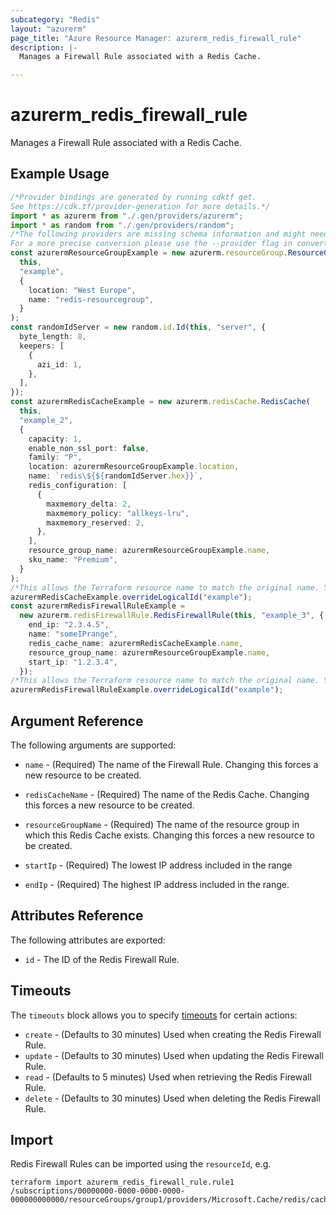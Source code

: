 ```yaml
---
subcategory: "Redis"
layout: "azurerm"
page_title: "Azure Resource Manager: azurerm_redis_firewall_rule"
description: |-
  Manages a Firewall Rule associated with a Redis Cache.

---
```


# azurerm\_redis\_firewall\_rule

Manages a Firewall Rule associated with a Redis Cache.

## Example Usage

```typescript
/*Provider bindings are generated by running cdktf get.
See https://cdk.tf/provider-generation for more details.*/
import * as azurerm from "./.gen/providers/azurerm";
import * as random from "./.gen/providers/random";
/*The following providers are missing schema information and might need manual adjustments to synthesize correctly: azurerm, random.
For a more precise conversion please use the --provider flag in convert.*/
const azurermResourceGroupExample = new azurerm.resourceGroup.ResourceGroup(
  this,
  "example",
  {
    location: "West Europe",
    name: "redis-resourcegroup",
  }
);
const randomIdServer = new random.id.Id(this, "server", {
  byte_length: 8,
  keepers: [
    {
      azi_id: 1,
    },
  ],
});
const azurermRedisCacheExample = new azurerm.redisCache.RedisCache(
  this,
  "example_2",
  {
    capacity: 1,
    enable_non_ssl_port: false,
    family: "P",
    location: azurermResourceGroupExample.location,
    name: `redis\${${randomIdServer.hex}}`,
    redis_configuration: [
      {
        maxmemory_delta: 2,
        maxmemory_policy: "allkeys-lru",
        maxmemory_reserved: 2,
      },
    ],
    resource_group_name: azurermResourceGroupExample.name,
    sku_name: "Premium",
  }
);
/*This allows the Terraform resource name to match the original name. You can remove the call if you don't need them to match.*/
azurermRedisCacheExample.overrideLogicalId("example");
const azurermRedisFirewallRuleExample =
  new azurerm.redisFirewallRule.RedisFirewallRule(this, "example_3", {
    end_ip: "2.3.4.5",
    name: "someIPrange",
    redis_cache_name: azurermRedisCacheExample.name,
    resource_group_name: azurermResourceGroupExample.name,
    start_ip: "1.2.3.4",
  });
/*This allows the Terraform resource name to match the original name. You can remove the call if you don't need them to match.*/
azurermRedisFirewallRuleExample.overrideLogicalId("example");

```

## Argument Reference

The following arguments are supported:

*   `name` - (Required) The name of the Firewall Rule. Changing this forces a new resource to be created.

*   `redisCacheName` - (Required) The name of the Redis Cache. Changing this forces a new resource to be created.

*   `resourceGroupName` - (Required) The name of the resource group in which this Redis Cache exists. Changing this forces a new resource to be created.

*   `startIp` - (Required) The lowest IP address included in the range

*   `endIp` - (Required) The highest IP address included in the range.

## Attributes Reference

The following attributes are exported:

* `id` - The ID of the Redis Firewall Rule.

## Timeouts

The `timeouts` block allows you to specify [timeouts](https://www.terraform.io/language/resources/syntax#operation-timeouts) for certain actions:

* `create` - (Defaults to 30 minutes) Used when creating the Redis Firewall Rule.
* `update` - (Defaults to 30 minutes) Used when updating the Redis Firewall Rule.
* `read` - (Defaults to 5 minutes) Used when retrieving the Redis Firewall Rule.
* `delete` - (Defaults to 30 minutes) Used when deleting the Redis Firewall Rule.

## Import

Redis Firewall Rules can be imported using the `resourceId`, e.g.

```shell
terraform import azurerm_redis_firewall_rule.rule1 /subscriptions/00000000-0000-0000-0000-000000000000/resourceGroups/group1/providers/Microsoft.Cache/redis/cache1/firewallRules/rule1
```
